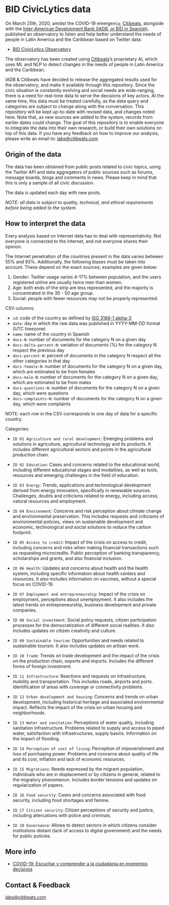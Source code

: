 #  BID CivicLytics data

On March 25th, 2020, amidst the COVID-19 emergency, [Citibeats](https://citibeats.com/), alongside with the [Inter-American Development Bank (IADB, or BID in Spanish)](https://www.iadb.org/), published an observatory to listen and help better understand the needs of people in Latin America and the Caribbean based on Twitter data:

- [BID CivicLytics Observatory](https://bidciviclytics.citibeats.com/)


The observatory has been created using [Citibeats](https://citibeats.com/)’s proprietary AI, which uses ML and NLP to detect changes in the needs of people in Latin America and the Caribbean.

IADB & Citibeats have decided to release the aggregated results used for the observatory, and make it available through this repository.
Since the civic situation is constantly evolving and social needs are wide-ranging, there is a need for real-time data to serve the decisions of key actors. At the same time, this data must be treated carefully, as the data query and categories are subject to change along with the conversation. This repository will be kept up-to-date with revised data, and changes noted here. Note that, as new sources are added to the system, records from earlier dates could change.
The goal of this repository is to enable everyone to integrate the data into their own research, or build their own solutions on top of this data. If you have any feedback on how to improve our analysis, please write an email to: labs@citibeats.com



## Origin of the data

The data has been obtained from public posts related to civic topics, using the Twitter API and data aggregators of public sources such as forums, message boards, blogs and comments in news. Please keep in mind that this is only a sample of all civic discussion.

The data is updated each day with new posts.

_NOTE: all data is subject to quality, technical, and ethical requirements before being added to the system._


## How to interpret the data

Every analysis based on Internet data has to deal with representativity. Not everyone is connected to the Internet, and not everyone shares their opinion.

The Internet penetration of the countries present in the data varies between 55% and 93%. Additionally, the following biases must be taken into account. These depend on the exact sources; examples are given below:
1. Gender: Twitter usage varies 4-17% between population, and the users registered online are usually twice men than women.
2. Age: both ends of the strip are less represented, and the majority is concentrated in the 30 - 50 age group.
3. Social: people with fewer resources may not be properly represented.

CSV columns:
- `id`: code of the country as defined by [ISO 3166-1 alpha-3](https://en.wikipedia.org/wiki/ISO_3166-1_alpha-3#Officially_assigned_code_elements)
- `date`: day in which the raw data was published in YYYY-MM-DD format (UTC timezone)
- `name`: name of the country in Spanish
- `docs-N`: number of documents for the category N on a given day
- `docs-delta-percent-N`: variation of documents (%) for the category N respect the previous day
- `docs-percent-N`: percent of documents in the category N respect all the other categories in that day
- `docs-female-N`: number of documents for the category N on a given day, which are estimated to be from females
- `docs-male-N`: number of documents for the category N on a given day, which are estimated to be from males
- `docs-questions-N`: number of documents for the category N on a given day, which were questions
- `docs-complaints-N`: number of documents for the category N on a given day, which were complaints

NOTE: each row in the CSV corresponds to one day of data for a specific country.

Categories:
- ```ID 01 Agriculture and rural development```: Emerging problems and solutions in agriculture, agricultural technology and its products. It includes different agricultural sectors and points in the agricultural production chain.

- ```ID 02 Education```: Cases and concerns related to the educational world, including different educational stages and modalities, as well as tools, resources and emerging challenges in the field of education.

- ```ID 03 Energy```: Trends, applications and technological development derived from energy innovation, specifically in renewable sources. Challenges, doubts and criticisms related to energy, including access, natural resources and employment.

- ```ID 04 Environment```: Concerns and risk perception about climate change and environmental preservation. This includes requests and criticisms of environmental policies, views on sustainable development and economic, technological and social solutions to reduce the carbon footprint.

- ```ID 05 Access to credit```: Impact of the crisis on access to credit, including concerns and risks when making financial transactions such as requesting microcredits. Public perception of banking transparency, scholarships and grants, and also financial inclusion.

- ```ID 06 Health```: Updates and concerns about health and the health system, including specific information about health centers and resources. It also includes information on vaccines, without a special focus on COVID-19.

- ```ID 07 Employment and entrepreneurship```: Impact of the crisis on employment, perceptions about unemployment. It also includes the latest trends on entrepreneurship, business development and private companies.

- ```ID 08 Social investment```: Social policy requests, citizen participation processes for the democratization of different social realities. It also includes updates on citizen creativity and culture.

- ```ID 09 Sustainable tourism```: Opportunities and needs related to sustainable tourism. It also includes updates on artisan work.

- ```ID 10 Trade```: Trends on trade development and the impact of the crisis on the production chain, exports and imports. Includes the different forms of foreign investment.

- ```ID 11 Infrastructure```: Reactions and requests on infrastructure, mobility and transportation. This includes roads, airports and ports. Identification of areas with coverage or connectivity problems.

- ```ID 12 Urban development and housing```: Concerns and trends on urban development, including historical heritage and associated environmental impact. Reflects the impact of the crisis on urban housing and neighborhoods.

- ```ID 13 Water and sanitation```: Perceptions of water quality, including sanitation infrastructure. Problems related to supply and access to piped water, satisfaction with infrastructures, supply basins. Information on the impact of flooding.

- ```ID 14 Perception of cost of living```: Perception of impoverishment and loss of purchasing power. Problems and concerns about quality of life and its cost, inflation and lack of economic resources.

- ```ID 15 Migrations```: Needs expressed by the migrant population, individuals who are in displacement or by citizens in general, related to the migratory phenomenon. Includes border tensions and updates on regularization of papers.

- ```ID 16 Food security```: Cases and concerns associated with food security, including food shortages and famine.

- ```ID 17 Citizen security```: Citizen perceptions of security and justice, including altercations with police and criminals.

- ```ID 18 Governance```: Allows to detect sectors in which citizens consider institutions distant (lack of access to digital government) and the needs for public policies.


## More info
- [COVID-19: Escuchar y comprender a la ciudadania en momentos decisivos](http://wiconnect.iadb.org/noticias/covid-19-escuchar-y-comprender-a-la-ciudadania-en-momentos-decisivos-para-tomar-las-mejores-decisiones/)


## Contact & Feedback

labs@citibeats.com
